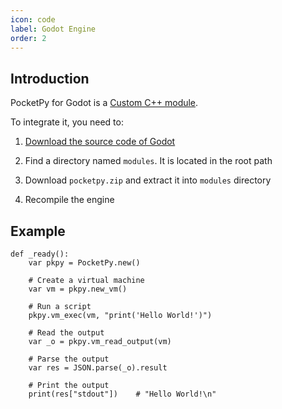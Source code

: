 ```yaml
---
icon: code
label: Godot Engine
order: 2
---
```


## Introduction

PocketPy for Godot is a [Custom C++ module](https://docs.godotengine.org/en/stable/development/cpp/custom_modules_in_cpp.html).

To integrate it, you need to:

1. [Download the source code of Godot](https://docs.godotengine.org/en/stable/development/compiling/index.html)

2. Find a directory named `modules`. It is located in the root path

3. Download `pocketpy.zip` and extract it into `modules` directory

4. Recompile the engine

## Example

```gdscript
def _ready():
    var pkpy = PocketPy.new()

    # Create a virtual machine
    var vm = pkpy.new_vm()

    # Run a script
    pkpy.vm_exec(vm, "print('Hello World!')")

    # Read the output
    var _o = pkpy.vm_read_output(vm)

    # Parse the output
    var res = JSON.parse(_o).result

    # Print the output
    print(res["stdout"])    # "Hello World!\n"
```
